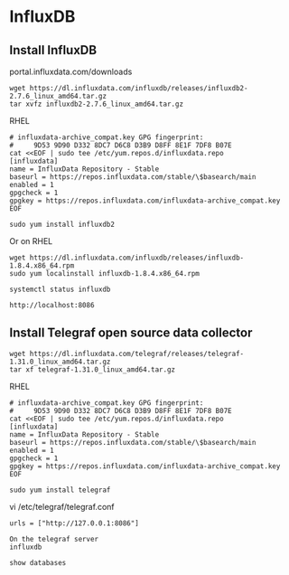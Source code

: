 # InfluxDB

## Install InfluxDB

portal.influxdata.com/downloads

```
wget https://dl.influxdata.com/influxdb/releases/influxdb2-2.7.6_linux_amd64.tar.gz
tar xvfz influxdb2-2.7.6_linux_amd64.tar.gz
```

RHEL
```
# influxdata-archive_compat.key GPG fingerprint:
#     9D53 9D90 D332 8DC7 D6C8 D3B9 D8FF 8E1F 7DF8 B07E
cat <<EOF | sudo tee /etc/yum.repos.d/influxdata.repo
[influxdata]
name = InfluxData Repository - Stable
baseurl = https://repos.influxdata.com/stable/\$basearch/main
enabled = 1
gpgcheck = 1
gpgkey = https://repos.influxdata.com/influxdata-archive_compat.key
EOF

sudo yum install influxdb2
```

Or on RHEL
```
wget https://dl.influxdata.com/influxdb/releases/influxdb-1.8.4.x86_64.rpm
sudo yum localinstall influxdb-1.8.4.x86_64.rpm
```

```
systemctl status influxdb
```

```
http://localhost:8086
```

## Install Telegraf open source data collector

```
wget https://dl.influxdata.com/telegraf/releases/telegraf-1.31.0_linux_amd64.tar.gz
tar xf telegraf-1.31.0_linux_amd64.tar.gz
```

RHEL
```
# influxdata-archive_compat.key GPG fingerprint:
#     9D53 9D90 D332 8DC7 D6C8 D3B9 D8FF 8E1F 7DF8 B07E
cat <<EOF | sudo tee /etc/yum.repos.d/influxdata.repo
[influxdata]
name = InfluxData Repository - Stable
baseurl = https://repos.influxdata.com/stable/\$basearch/main
enabled = 1
gpgcheck = 1
gpgkey = https://repos.influxdata.com/influxdata-archive_compat.key
EOF

sudo yum install telegraf
```

vi /etc/telegraf/telegraf.conf
```
urls = ["http://127.0.0.1:8086"]
```

```
On the telegraf server
influxdb

show databases
```

